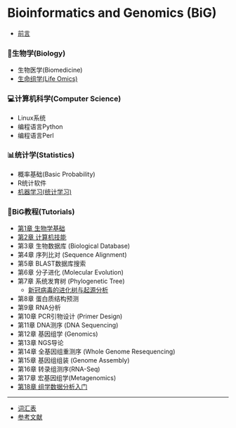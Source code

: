 # Bioinformatics and Genomics (BiG)

* [前言](README.md)

### 🧬生物学(Biology)
* 生物医学(Biomedicine)
* [生命组学(Life Omics)](Biology/Omics.md)

### 💻计算机科学(Computer Science)
* Linux系统
* 编程语言Python
* 编程语言Perl

### 📊统计学(Statistics)
* 概率基础(Basic Probability)
* R统计软件
* [机器学习(统计学习)](Statistics/MachineLearning.md)

### 📖BiG教程(Tutorials)
* [第1章 生物学基础](BiologyBasics.md)
* [第2章 计算机技能](ComputerSkills.md)
* 第3章 生物数据库 (Biological Database)
* 第4章 序列比对 (Sequence Alignment)
* 第5章 BLAST数据库搜索
* 第6章 分子进化 (Molecular Evolution)
* 第7章 系统发育树 (Phylogenetic Tree)
    * [新冠病毒的进化树与起源分析](Tutorials/nCoV-tree.md)
* 第8章 蛋白质结构预测
* 第9章 RNA分析
* 第10章 PCR引物设计 (Primer Design)
* 第11章 DNA测序 (DNA Sequencing)
* 第12章 基因组学 (Genomics)
* 第13章 NGS导论
* 第14章 全基因组重测序 (Whole Genome Resequencing)
* 第15章 基因组组装 (Genome Assembly)
* 第16章 转录组测序(RNA-Seq)
* 第17章 宏基因组学(Metagenomics)
* [第18章 组学数据分析入门](DataAnalytics.md)
----
* [词汇表](GLOSSARY.md)
* [参考文献](References.md)